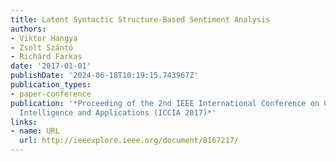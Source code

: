 ```yaml
---
title: Latent Syntactic Structure-Based Sentiment Analysis
authors:
- Viktor Hangya
- Zsolt Szántó
- Richárd Farkas
date: '2017-01-01'
publishDate: '2024-06-18T10:19:15.743967Z'
publication_types:
- paper-conference
publication: '*Proceeding of the 2nd IEEE International Conference on Computational
  Intelligence and Applications (ICCIA 2017)*'
links:
- name: URL
  url: http://ieeexplore.ieee.org/document/8167217/
---
```

